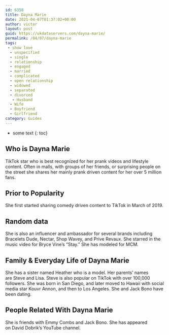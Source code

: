 ```yaml
---
id: 6358
title: Dayna Marie
date: 2021-04-07T01:37:02+00:00
author: victor
layout: post
guid: https://ukdataservers.com/dayna-marie/
permalink: /04/07/dayna-marie
tags:
 - show love
  - unspecified
  - single
  - relationship
  - engaged
  - married
  - complicated
  - open relationship
  - widowed
  - separated
  - divorced
   - Husband
  - Wife
  - Boyfriend
  - Girlfriend
category: Guides
---
```


* some text
{: toc}


## Who is Dayna Marie



TikTok star who is best recognized for her prank videos and lifestyle content. Often in malls, with groups of her friends, or surprising people on the street she shares her mainly prank driven content for her over 5 million fans.

                
                
                
## Prior to Popularity



She first started sharing comedy driven content to TikTok in March of 2019. 

                
                
                
## Random data



She is also an influencer and ambassador for several brands including Bracelets Dude, Nectar, Shop Wavey, and Prive Revaux. She starred in the music video for Bryce Vine&#8217;s &#8220;Stay.&#8221; She has modeled for MCM. 

                
                
                
## Family & Everyday Life of Dayna Marie



She has a sister named Heather who is a model. Her parents&#8217; names are Steve and Lisa. Steve is also popular on TikTok with over 100,000 followers. She was born in San Diego, and later moved to Hawaii with social media star Kouvr Annon, and then to Los Angeles. She and Jack Bono have been dating.

                
                
                
## People Related With Dayna Marie



She is friends with Emmy Combs and Jack Bono. She has appeared on David Dobrik&#8217;s YouTube channel.

                
              
            
          
          
          